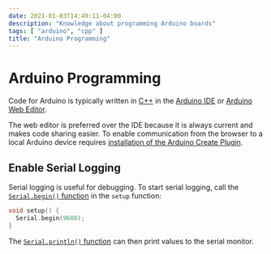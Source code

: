 ```yaml
---
date: 2021-01-03T14:49:11-04:00
description: "Knowledge about programming Arduino boards"
tags: [ "arduino", "cpp" ]
title: "Arduino Programming"
---
```


# Arduino Programming

Code for Arduino is typically written in [C++](cpp.md) in the [Arduino IDE](https://www.arduino.cc/en/software) or [Arduino Web Editor](https://create.arduino.cc/editor).

The web editor is preferred over the IDE because it is always current and makes code sharing easier. To enable communication from the browser to a local Arduino device requires [installation of the Arduino Create Plugin](https://create.arduino.cc/getting-started/plugin).

## Enable Serial Logging

Serial logging is useful for debugging. To start serial logging, call the [`Serial.begin()` function](https://www.arduino.cc/reference/en/language/functions/communication/serial/begin/) in the `setup` function:

```cpp
void setup() {
  Serial.begin(9600);
}
```

The [`Serial.println()` function](https://www.arduino.cc/reference/en/language/functions/communication/serial/println/) can then print values to the serial monitor.
